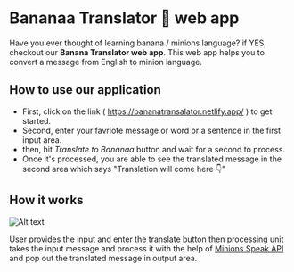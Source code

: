 # Bananaa Translator 🍌 web app

Have you ever thought of learning banana / minions language? if YES, checkout our **Banana Translator web app**. This web app helps you to convert a message from English to minion language. 

## How to use our application

* First, click on the link ( https://bananatransalator.netlify.app/ ) to get started. 
* Second, enter your favriote message or word or a sentence in the first input area. 
* then, hit *Translate to Bananaa* button and wait for a second to process.
* Once it's processed, you are able to see the translated message in the second area which says "Translation will come here 👇" 

## How it works

![Alt text](https://github.com/ncharanaraj/talk-bananaaa/blob/main/Banana%20Translator.png?raw=true "Banana Translator")

User provides the input and enter the translate button then processing unit takes the input message and process it with the help of [Minions Speak API](https://funtranslations.com/minion) and pop out the translated message in output area. 


